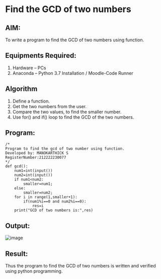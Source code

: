 # Find the GCD of two numbers

## AIM:
To write a program to find the GCD of two numbers using function.

## Equipments Required:
1. Hardware – PCs
2. Anaconda – Python 3.7 Installation / Moodle-Code Runner

## Algorithm
1. Define a function.
2. Get the two numbers from the user.
3. Compare the two values, to find the smaller number.
4. Use for() and if() loop to find the GCD of the two numbers.

## Program:
```
/*
Program to find the gcd of two number using function.
Developed by: MANOKARTHICK S 
RegisterNumber:212222230077  
*/
def gcd():
    num1=int(input())
    num2=int(input())
    if num1<num2:
        smaller=num1;
    else:
        smaller=num2;
    for i in range(1,smaller+1):
        if(num1%i==0 and num2%i==0):
            res=i
    print("GCD of two numbers is:",res)
```


## Output:
![image](https://github.com/MANOKARTHICK09/GCD-of-two-numbers/assets/121785458/2973081d-4d49-42f4-b46c-29554f65e38b)




## Result:
Thus the program to find the GCD of two numbers is written and verified using python programming.
